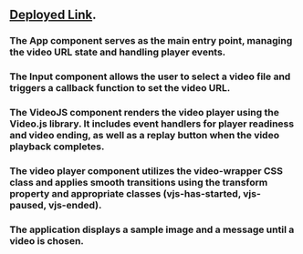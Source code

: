 ## [Deployed Link](https://airtvideo.netlify.app/).


### The App component serves as the main entry point, managing the video URL state and handling player events.

### The Input component allows the user to select a video file and triggers a callback function to set the video URL.

### The VideoJS component renders the video player using the Video.js library. It includes event handlers for player readiness and video ending, as well as a replay button when the video playback completes.

### The video player component utilizes the video-wrapper CSS class and applies smooth transitions using the transform property and appropriate classes (vjs-has-started, vjs-paused, vjs-ended).

### The application displays a sample image and a message until a video is chosen.
